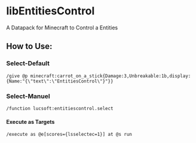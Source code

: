# libEntitiesControl
A Datapack for Minecraft to Control a Entities


## How to Use:
### Select-Default

    /give @p minecraft:carrot_on_a_stick{Damage:3,Unbreakable:1b,display:{Name:"{\"text\":\"EntitiesControl\"}"}}
    
### Select-Manuel

    /function lucsoft:entitiescontrol.select
    
#### Execute as Targets
    
    /execute as @e[scores={lsselectec=1}] at @s run
